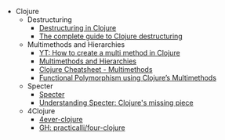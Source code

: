 - Clojure
  - Destructuring
    - [Destructuring in Clojure](https://clojure.org/guides/destructuring)
    - [The complete guide to Clojure destructuring](https://blog.brunobonacci.com/2014/11/16/clojure-complete-guide-to-destructuring/)
  - Multimethods and Hierarchies
    - [YT: How to create a multi method in Clojure](https://www.youtube.com/watch?v=lBKJ-PB2Z2k&pp=ygUTY2xvanVyZSBtdWx0aW1ldGhvZNIHCQmtCQGHKiGM7w%3D%3D)
    - [Multimethods and Hierarchies](https://clojure.org/reference/multimethods)
    - [Clojure Cheatsheet - Multimethods](https://jafingerhut.github.io/cheatsheet/clojuredocs/cheatsheet-tiptip-cdocs-summary.html)
    - [Functional Polymorphism using Clojure’s Multimethods](https://ilanuzan.medium.com/functional-polymorphism-using-clojures-multimethods-825c6f3666e6)
  - Specter
    - [Specter](https://github.com/redplanetlabs/specter)
    - [Understanding Specter: Clojure's missing piece](https://www.youtube.com/watch?v=rh5J4vacG98)
  - 4Clojure
    - [4ever-clojure](https://4clojure.oxal.org/)
    - [GH: practicalli/four-clojure](https://github.com/practicalli/four-clojure)
